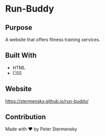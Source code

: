 # Run-Buddy

## Purpose
A website that offers fitness training services.

## Built With
* HTML
* CSS

## Website
https://stermensky.github.io/run-buddy/

## Contribution
Made with ❤️ by Peter Stermensky

